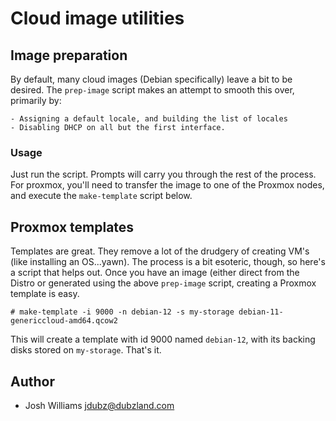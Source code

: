 # Cloud image utilities

## Image preparation

By default, many cloud images (Debian specifically) leave a bit to be desired.
The `prep-image` script makes an attempt to smooth this over, primarily by:

    - Assigning a default locale, and building the list of locales
    - Disabling DHCP on all but the first interface.

### Usage

Just run the script. Prompts will carry you through the rest of the process.
For proxmox, you'll need to transfer the image to one of the Proxmox nodes, and
execute the `make-template` script below.

## Proxmox templates

Templates are great. They remove a lot of the drudgery of creating VM's (like
installing an OS...yawn). The process is a bit esoteric, though, so here's a
script that helps out. Once you have an image (either direct from the Distro or
generated using the above `prep-image` script, creating a Proxmox template is
easy.

```
# make-template -i 9000 -n debian-12 -s my-storage debian-11-genericcloud-amd64.qcow2
```

This will create a template with id 9000 named `debian-12`, with its backing
disks stored on `my-storage`. That's it.

## Author

- Josh Williams <jdubz@dubzland.com>
